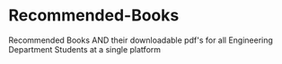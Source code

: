 # Recommended-Books

Recommended Books AND their downloadable pdf's for all Engineering Department Students at a single platform 

